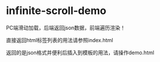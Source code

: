 # infinite-scroll-demo
PC端滑动加载，后端返回json数据，前端遍历渲染！

直接返回html标签列表的用法请参照index.html

返回的是json格式并便利后插入到模板的用法，请操作demo.html
